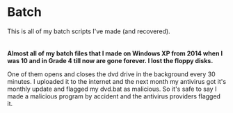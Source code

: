 # Batch
This is all of my batch scripts I've made (and recovered).
<br>
<br>
<br>
**Almost all of my batch files that I made on Windows XP from 2014 when I was 10 and in Grade 4 till now are gone forever. I lost the floppy disks.**

 One of them opens and closes the dvd drive in the background every 30 minutes. I uploaded it to the internet and the next month my antivirus got it's monthly update and flagged my dvd.bat as malicious. So it's safe to say I made a malicious program by accident and the antivirus providers flagged it.